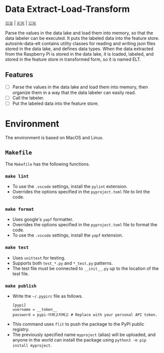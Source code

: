 # Data Extract-Load-Transform

[🇬🇧](README.md) | [🇰🇷](README.kr.md) | [🇨🇳](README.zh-CN.md)

Parse the values in the data lake and load them into memory, so that the data labeler can be executed. It puts the labeled data into the feature store. autosink-data-elt contains utility classes for reading and writing json files stored in the data lake, and defines data types. When the data extracted from the Raspberry Pi is stored in the data lake, it is loaded, labeled, and stored in the feature store in transformed form, so it is named ELT.

## Features

- [ ] Parse the values in the data lake and load them into memory, then organize them in a way that the data labeler can easily read.
- [ ] Call the labeler.
- [ ] Put the labeled data into the feature store.

# Environment

The environment is based on MacOS and Linux.

## `Makefile`

The `Makefile` has the following functions.

### `make lint`

- To use the `.vscode` settings, install the `pylint` extension.
- Overrides the options specified in the `pyproject.toml` file to lint the code.

### `make format`

- Uses google's `yapf` formatter.
- Overrides the options specified in the `pyproject.toml` file to format the code.
- To use the `.vscode` settings, install the `yapf` extension.

### `make test`

- Uses `unittest` for testing.
- Supports both `test_*.py` and `*_test.py` patterns.
- The test file must be connected to `__init__.py` up to the location of the test file.

### `make publish`

- Write the `~/.pypirc` file as follows.
    ```
    [pypi]
    username = __token__
    password = pypi-어쩌고저쩌고 # Replace with your personal API token.
    ```
- This command uses `flit` to push the package to the PyPI public registry.
- The previously specified name `myproject` (alias) will be uploaded, and anyone in the world can install the package using `python3 -m pip install myproject`.